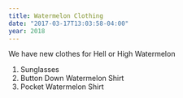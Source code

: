 ```yaml
---
title: Watermelon Clothing
date: "2017-03-17T13:03:58-04:00"
year: 2018
---
```

We have new clothes for Hell or High Watermelon

1. Sunglasses
1. Button Down Watermelon Shirt
1. Pocket Watermelon Shirt
